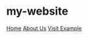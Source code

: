 # my-website

<a href="index.html">Home</a>
<a href="about_us.html">About Us</a>
<a href="https://www.w3schools.com">Visit Example</a>
